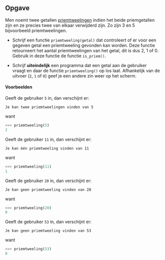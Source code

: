 ## Opgave

Men noemt twee getallen <a href="https://nl.wikipedia.org/wiki/Priemtweeling" target="_blank">priemtweelingen</a> indien het beide priemgetallen zijn en ze precies twee van elkaar verwijderd zijn. Zo zijn 3 en 5 bijvoorbeeld priemtweelingen.

- Schrijf een functie `priemtweeling(getal)` dat controleert of er voor een gegeven getal een priemtweeling gevonden kan worden. Deze functie retourneert het aantal priemtweelingen van het getal, dit is dus 2, 1 of 0. Gebruik in deze functie de functie `is_priem()`.

- Schrijf **uiteindelijk** een programma dat een getal aan de gebruiker vraagt en daar de functie `priemtweeling()` op los laat. Afhankelijk van de uitvoer (`2`, `1` of `0`) geef je een andere zin weer op het scherm.

#### Voorbeelden

Geeft de gebruiker `5` in, dan verschijnt er:
```
Je kan twee priemtweelingen vinden van 5
```
want 
```python
>>> priemtweeling(5)
2
```


Geeft de gebruiker `11` in, dan verschijnt er:
```
Je kan één priemtweeling vinden van 11
```
want 
```python
>>> priemtweeling(11)
1
```


Geeft de gebruiker `20` in, dan verschijnt er:
```
Je kan geen priemtweeling vinden van 20
```
want 
```python
>>> priemtweeling(20)
0
```


Geeft de gebruiker `53` in, dan verschijnt er:
```
Je kan geen priemtweeling vinden van 53
```
want 
```python
>>> priemtweeling(53)
0
```
